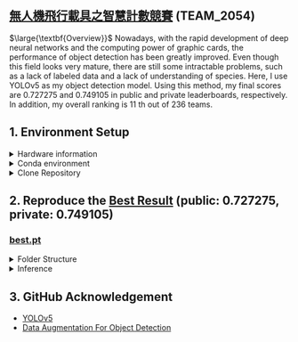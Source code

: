 ## [無人機飛行載具之智慧計數競賽](https://tbrain.trendmicro.com.tw/Competitions/Details/25) (TEAM_2054)


$\large{\textbf{Overview}}$
Nowadays, with the rapid development of deep neural networks and the computing power of graphic cards, the performance of object detection has been greatly improved. Even though this field looks very mature, there are still some intractable problems, such as a lack of labeled data and a lack of understanding of species. Here, I use YOLOv5 as my object detection model. Using this method, my final scores are $0.727275$ and $0.749105$ in public and private leaderboards, respectively. In addition, my overall ranking is $11$ th out of $236$ teams.


## 1. Environment Setup

<details>

<summary>Hardware information</summary>
  
- CPU: i7-11700F
- GPU: GeForce GTX 1660 SUPER™ VENTUS XS OC (6G)

</details>


<details>

<summary>Conda environment</summary>
  
```bash
$ conda create -n uav_yolov5 python=3.7 -y
$ conda activate uav_yolov5
```

</details>


<details>

<summary>Clone Repository</summary>
  
```bash
$ git clone https://github.com/TW-yuhsi/Object-Detection-in-Aerial-Images
$ cd Object-Detection-in-Aerial-Images/
$ pip install -r requirements.txt
```

</details>

  


## 2. Reproduce the [Best Result](https://github.com/TW-yuhsi/Object-Detection-in-Aerial-Images/blob/main/submit.csv) (public: 0.727275, private: 0.749105)

### [best.pt](https://drive.google.com/file/d/1Kn6FOV-Ho06Lz8ROc2nowd88Xkc6Gxnp/view?usp=sharing)


<details>
 
<summary>Folder Structure</summary>

```bash
Object-Detection-in-Aerial-Images/
    ├── best.pt
    ├── datasets/
        └── private/    # img1501.png, img1502.png, img1503.png, ...
```

</details>

  
<details>

<summary>Inference</summary>

```bash
$ python detect_csv.py --weights best.pt --source datasets/private --conf-thres 0.3 --iou-thres 0.3 --save-txt --imgsz 2912
```

</details>




## 3. GitHub Acknowledgement
- [YOLOv5](https://github.com/ultralytics/yolov5)
- [Data Augmentation For Object Detection](https://github.com/Paperspace/DataAugmentationForObjectDetection)
